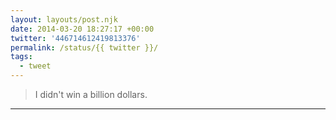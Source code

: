 ```yaml
---
layout: layouts/post.njk
date: 2014-03-20 18:27:17 +00:00
twitter: '446714612419813376'
permalink: /status/{{ twitter }}/
tags: 
  - tweet
---
```


> I didn't win a billion dollars.

---
